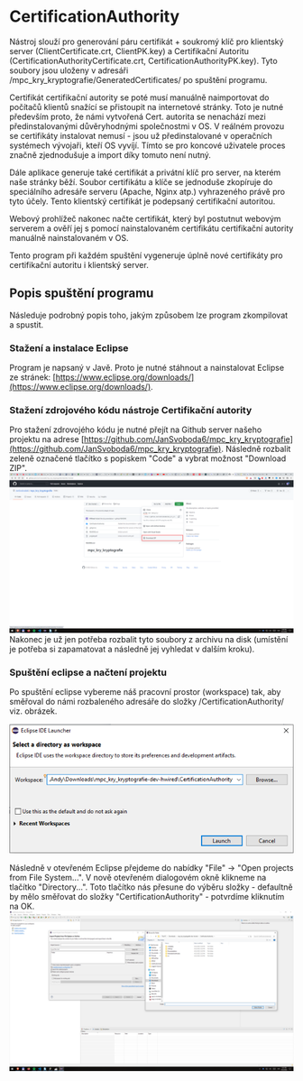# CertificationAuthority

Nástroj slouží pro generování páru certifikát + soukromý klíč pro klientský server (ClientCertificate.crt, ClientPK.key) a Certifikační Autoritu (CertificationAuthorityCertificate.crt, CertificationAuthorityPK.key). Tyto soubory jsou uloženy v adresáři /mpc_kry_kryptografie/GeneratedCertificates/ po spuštění programu.

Certifikát certifikační autority se poté musí manuálně naimportovat do počítačů klientů snažící se přistoupit na internetové stránky. Toto je nutné především proto, že námi vytvořená Cert. autorita se nenachází mezi předinstalovanými důvěryhodnými společnostmi v OS. V reálném provozu se certifikáty instalovat nemusí - jsou už předinstalované v operačních systémech vývojaři, kteří OS vyvíjí. Tímto se pro koncové uživatele proces značně zjednodušuje a import díky tomuto není nutný.

Dále aplikace generuje také certifikát a privátní klíč pro server, na kterém naše stránky běží. Soubor certifikátu a klíče se jednoduše zkopíruje do speciálního adresáře serveru (Apache, Nginx atp.) vyhrazeného právě pro tyto účely. Tento klientský certifikát je podepsaný certifikační autoritou.

Webový prohlížeč nakonec načte certifikát, který byl postutnut webovým serverem a ověří jej s pomocí nainstalovaném certifikátu certifikační autority manuálně nainstalovaném v OS.

Tento program při každém spuštění vygeneruje úplně nové certifikáty pro certifikační autoritu i klientský server.

## Popis spuštění programu
Následuje podrobný popis toho, jakým způsobem lze program zkompilovat a spustit.

### Stažení a instalace Eclipse
Program je napsaný v Javě. Proto je nutné stáhnout a nainstalovat Eclipse ze stránek: [https://www.eclipse.org/downloads/](https://www.eclipse.org/downloads/).

### Stažení zdrojového kódu nástroje Certifikační autority
Pro stažení zdrovojého kódu je nutné přejít na Github server našeho projektu na adrese [https://github.com/JanSvoboda6/mpc_kry_kryptografie](https://github.com/JanSvoboda6/mpc_kry_kryptografie). Následně rozbalit zeleně označené tlačítko s popiskem "Code" a vybrat možnost "Download ZIP".
![Stažení zdrojového kódu projektu z Github serveru](https://github.com/JanSvoboda6/mpc_kry_kryptografie/blob/dev-hwired/CertificationAuthority/Documentation/img/github-download-source.png?raw=true)
Nakonec je už jen potřeba rozbalit tyto soubory z archivu na disk (umístění je potřeba si zapamatovat a následně jej vyhledat v dalším kroku).

### Spuštění eclipse a načtení projektu
Po spuštění eclipse vybereme náš pracovní prostor (workspace) tak, aby směřoval do námi rozbaleného adresáře do složky /CertificationAuthority/ viz. obrázek.

![Výběr workspace v Eclipse](https://github.com/JanSvoboda6/mpc_kry_kryptografie/blob/dev-hwired/CertificationAuthority/Documentation/img/eclipse-workspace.png?raw=true)

Následně v otevřeném Eclipse přejdeme do nabídky "File" -> "Open projects from File System...".
V nově otevřeném dialogovém okně klikneme na tlačítko "Directory...". Toto tlačítko nás přesune do výběru složky - defaultně by mělo směřovat do složky "CertificationAuthority" - potvrdíme kliknutím na OK.
![Výběr adresáře projektu](https://github.com/JanSvoboda6/mpc_kry_kryptografie/blob/dev-hwired/CertificationAuthority/Documentation/img/eclipse-folder-selection.png?raw=true)